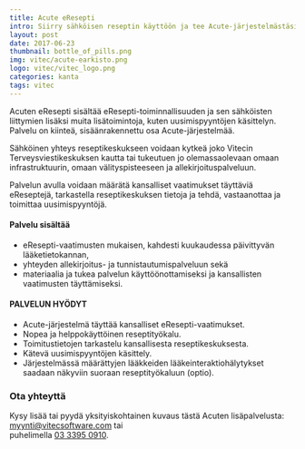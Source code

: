 ```yaml
---
title: Acute eResepti
intro: Siirry sähköisen reseptin käyttöön ja tee Acute-järjestelmästäsi eResepti-yhteensopiva.
layout: post
date: 2017-06-23
thumbnail: bottle_of_pills.png
img: vitec/acute-earkisto.png
logo: vitec/vitec_logo.png
categories: kanta
tags: vitec
---
```

Acuten eResepti sisältää eResepti-toiminnallisuuden ja sen sähköisten liittymien lisäksi muita lisätoimintoja, kuten uusimispyyntöjen käsittelyn. Palvelu on kiinteä, sisäänrakennettu osa Acute-järjestelmää. 

Sähköinen yhteys reseptikeskukseen voidaan kytkeä joko Vitecin Terveysviestikeskuksen kautta tai tukeutuen jo olemassaolevaan omaan infrastruktuurin, 
omaan välityspisteeseen ja allekirjoituspalveluun. 

Palvelun avulla voidaan määrätä kansalliset vaatimukset täyttäviä eReseptejä,
tarkastella reseptikeskuksen tietoja ja tehdä, vastaanottaa ja toimittaa uusimispyyntöjä.

#### Palvelu sisältää

- eResepti-vaatimusten mukaisen, kahdesti kuukaudessa päivittyvän lääketietokannan,
- yhteyden allekirjoitus- ja tunnistautumispalveluun sekä
- materiaalia ja tukea palvelun käyttöönottamiseksi ja kansallisten vaatimusten täyttämiseksi.

#### PALVELUN HYÖDYT

- Acute-järjestelmä täyttää kansalliset eResepti-vaatimukset.
- Nopea ja helppokäyttöinen reseptityökalu.
- Toimitustietojen tarkastelu kansallisesta reseptikeskuksesta.
- Kätevä uusimispyyntöjen käsittely.
- Järjestelmässä määrättyjen lääkkeiden lääkeinteraktiohälytykset saadaan näkyviin suoraan reseptityökaluun (optio).

### Ota yhteyttä

Kysy lisää tai pyydä yksityiskohtainen kuvaus tästä Acuten lisäpalvelusta: 
[myynti@vitecsoftware.com](mailto://myynti@vitecsoftware.com) tai  
puhelimella [03 3395 0910](tel://+358333950910).

